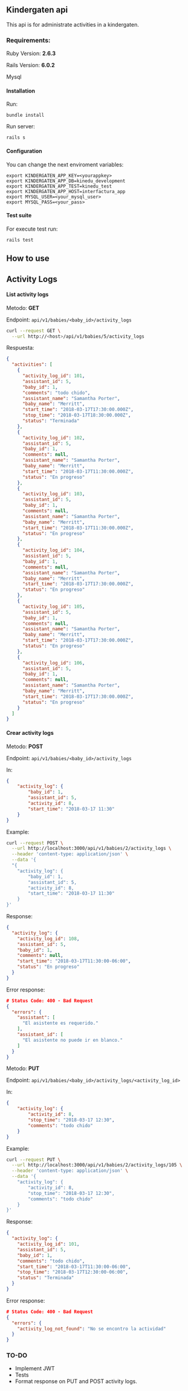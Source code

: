 ## Kindergaten api

This api is for administrate activities in a kindergaten.

### Requirements:
Ruby Version: **2.6.3**

Rails Version: **6.0.2**

Mysql

#### Installation

Run:

```
bundle install
```
Run server: 

```
rails s
```
#### Configuration

You can change the next enviroment variables:

```
export KINDERGATEN_APP_KEY=<yourappkey>
export KINDERGATEN_APP_DB=kinedu_development
export KINDERGATEN_APP_TEST=kinedu_test
export KINDERGATEN_APP_HOST=interfactura_app
export MYSQL_USER=<your_mysql_user>
export MYSQL_PASS=<your_pass>
```

#### Test suite

For execute test run:

```
rails test
```

## How to use

## Activity Logs

#### List activity logs

Metodo: **GET**

Endpoint: `api/v1/babies/<baby_id>/activity_logs`

```bash
curl --request GET \
  --url http://<host>/api/v1/babies/5/activity_logs
```

Respuesta:

```json
{
  "activities": [
    {
      "activity_log_id": 101,
      "assistant_id": 5,
      "baby_id": 1,
      "comments": "todo chido",
      "assistant_name": "Samantha Porter",
      "baby_name": "Merritt",
      "start_time": "2018-03-17T17:30:00.000Z",
      "stop_time": "2018-03-17T18:30:00.000Z",
      "status": "Terminada"
    },
    {
      "activity_log_id": 102,
      "assistant_id": 5,
      "baby_id": 1,
      "comments": null,
      "assistant_name": "Samantha Porter",
      "baby_name": "Merritt",
      "start_time": "2018-03-17T11:30:00.000Z",
      "status": "En progreso"
    },
    {
      "activity_log_id": 103,
      "assistant_id": 5,
      "baby_id": 1,
      "comments": null,
      "assistant_name": "Samantha Porter",
      "baby_name": "Merritt",
      "start_time": "2018-03-17T11:30:00.000Z",
      "status": "En progreso"
    },
    {
      "activity_log_id": 104,
      "assistant_id": 5,
      "baby_id": 1,
      "comments": null,
      "assistant_name": "Samantha Porter",
      "baby_name": "Merritt",
      "start_time": "2018-03-17T17:30:00.000Z",
      "status": "En progreso"
    },
    {
      "activity_log_id": 105,
      "assistant_id": 5,
      "baby_id": 1,
      "comments": null,
      "assistant_name": "Samantha Porter",
      "baby_name": "Merritt",
      "start_time": "2018-03-17T17:30:00.000Z",
      "status": "En progreso"
    },
    {
      "activity_log_id": 106,
      "assistant_id": 5,
      "baby_id": 1,
      "comments": null,
      "assistant_name": "Samantha Porter",
      "baby_name": "Merritt",
      "start_time": "2018-03-17T17:30:00.000Z",
      "status": "En progreso"
    }
  ]
}
```

#### Crear activity logs

Metodo: **POST**

Endpoint: `api/v1/babies/<baby_id>/activity_logs`

In: 

```json
{
	"activity_log": {
		"baby_id": 1,
		"assistant_id": 5,
		"activity_id": 8,
		"start_time": "2018-03-17 11:30"
	}
}
```

Example:

```bash
curl --request POST \
  --url http://localhost:3000/api/v1/babies/2/activity_logs \
  --header 'content-type: application/json' \
  --data '{
  "{
	"activity_log": {
		"baby_id": 1,
		"assistant_id": 5,
		"activity_id": 8,
		"start_time": "2018-03-17 11:30"
	}
}' 
```

Response:

```json
{
  "activity_log": {
    "activity_log_id": 108,
    "assistant_id": 5,
    "baby_id": 1,
    "comments": null,
    "start_time": "2018-03-17T11:30:00-06:00",
    "status": "En progreso"
  }
}
```

Error response:

```json
# Status Code: 400 - Bad Request
{
  "errors": {
    "assistant": [
      "El asistente es requerido."
    ],
    "assistant_id": [
      "El asistente no puede ir en blanco."
    ]
  }
}
```

Metodo: **PUT**

Endpoint: `api/v1/babies/<baby_id>/activity_logs/<activity_log_id>`

In: 

```json
{
	"activity_log": {
		"activity_id": 8,
		"stop_time": "2018-03-17 12:30",
		"comments": "todo chido"
	}
}
```
Example:

```bash
curl --request PUT \
  --url http://localhost:3000/api/v1/babies/2/activity_logs/105 \
  --header 'content-type: application/json' \
  --data '{
	"activity_log": {
		"activity_id": 8,
		"stop_time": "2018-03-17 12:30",
		"comments": "todo chido"
	}
}' 
```

Response:

```json
{
  "activity_log": {
    "activity_log_id": 101,
    "assistant_id": 5,
    "baby_id": 1,
    "comments": "todo chido",
    "start_time": "2018-03-17T11:30:00-06:00",
    "stop_time": "2018-03-17T12:30:00-06:00",
    "status": "Terminada"
  }
}
```

Error response:

```json
# Status Code: 400 - Bad Request
{
  "errors": {
    "activity_log_not_found": "No se encontro la actividad"
  }
}
```


### TO-DO

- Implement JWT
- Tests
- Format response on PUT and POST activity logs.


